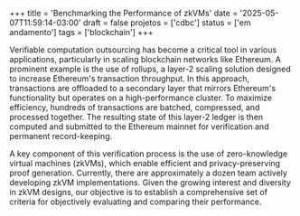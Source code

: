 +++
title = 'Benchmarking the Performance of zkVMs'
date = '2025-05-07T11:59:14-03:00'
draft = false
projetos = ['cdbc']
status = ['em andamento']
tags = ['blockchain']
+++

Verifiable computation outsourcing has become a critical tool in various applications, particularly in scaling blockchain networks like Ethereum. A prominent example is the use of rollups, a layer-2 scaling solution designed to increase Ethereum's transaction throughput. In this approach, transactions are offloaded to a secondary layer that mirrors Ethereum's functionality but operates on a high-performance cluster. To maximize efficiency, hundreds of transactions are batched, compressed, and processed together. The resulting state of this layer-2 ledger is then computed and submitted to the Ethereum mainnet for verification and permanent record-keeping.

A key component of this verification process is the use of zero-knowledge virtual machines (zkVMs), which enable efficient and privacy-preserving proof generation. Currently, there are approximately a dozen team actively developing zkVM implementations. Given the growing interest and diversity in zkVM designs, our objective is to establish a comprehensive set of criteria for objectively evaluating and comparing their performance.